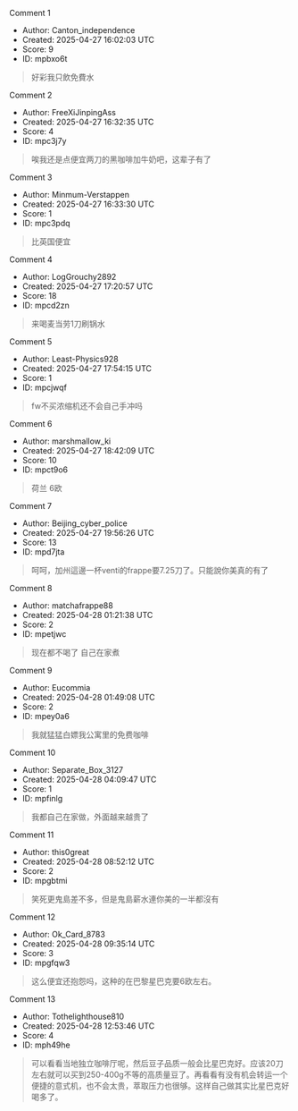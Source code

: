 Comment 1

- Author: Canton_independence
- Created: 2025-04-27 16:02:03 UTC
- Score: 9
- ID: mpbxo6t

> 好彩我只飲免費水

Comment 2

- Author: FreeXiJinpingAss
- Created: 2025-04-27 16:32:35 UTC
- Score: 4
- ID: mpc3j7y

> 唉我还是点便宜两刀的黑咖啡加牛奶吧，这辈子有了

Comment 3

- Author: Minmum-Verstappen
- Created: 2025-04-27 16:33:30 UTC
- Score: 1
- ID: mpc3pdq

> 比英国便宜

Comment 4

- Author: LogGrouchy2892
- Created: 2025-04-27 17:20:57 UTC
- Score: 18
- ID: mpcd2zn

> 来喝麦当劳1刀刷锅水

Comment 5

- Author: Least-Physics928
- Created: 2025-04-27 17:54:15 UTC
- Score: 1
- ID: mpcjwqf

> fw不买浓缩机还不会自己手冲吗

Comment 6

- Author: marshmallow_ki
- Created: 2025-04-27 18:42:09 UTC
- Score: 10
- ID: mpct9o6

> 荷兰 6欧

Comment 7

- Author: Beijing_cyber_police
- Created: 2025-04-27 19:56:26 UTC
- Score: 13
- ID: mpd7jta

> 呵呵，加州這邊一杯venti的frappe要7.25刀了。只能說你美真的有了

Comment 8

- Author: matchafrappe88
- Created: 2025-04-28 01:21:38 UTC
- Score: 2
- ID: mpetjwc

> 现在都不喝了 自己在家煮

Comment 9

- Author: Eucommia
- Created: 2025-04-28 01:49:08 UTC
- Score: 2
- ID: mpey0a6

> 我就猛猛白嫖我公寓里的免费咖啡

Comment 10

- Author: Separate_Box_3127
- Created: 2025-04-28 04:09:47 UTC
- Score: 1
- ID: mpfinlg

> 我都自己在家做，外面越来越贵了

Comment 11

- Author: this0great
- Created: 2025-04-28 08:52:12 UTC
- Score: 2
- ID: mpgbtmi

> 笑死更鬼島差不多，但是鬼島薪水連你美的一半都沒有

Comment 12

- Author: Ok_Card_8783
- Created: 2025-04-28 09:35:14 UTC
- Score: 3
- ID: mpgfqw3

> 这么便宜还抱怨吗，这种的在巴黎星巴克要6欧左右。

Comment 13

- Author: Tothelighthouse810
- Created: 2025-04-28 12:53:46 UTC
- Score: 4
- ID: mph49he

> 可以看看当地独立咖啡厅呢，然后豆子品质一般会比星巴克好。应该20刀左右就可以买到250-400g不等的高质量豆了。再看看有没有机会转运一个便捷的意式机，也不会太贵，萃取压力也很够。这样自己做其实比星巴克好喝多了。
